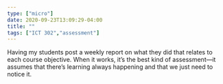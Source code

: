 ```yaml
---
type: ["micro"]
date: 2020-09-23T13:09:29-04:00
title: ""
tags: ["ICT 302","assessment"]
---
```

Having my students post a weekly report on what they did that relates to each course objective. When it works, it’s the best kind of assessment—it assumes that there’s learning always happening and that we just need to notice it.

